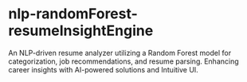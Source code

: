 # nlp-randomForest-resumeInsightEngine
An NLP-driven resume analyzer utilizing a Random Forest model for categorization, job recommendations, and resume parsing. Enhancing career insights with AI-powered solutions and Intuitive UI.
